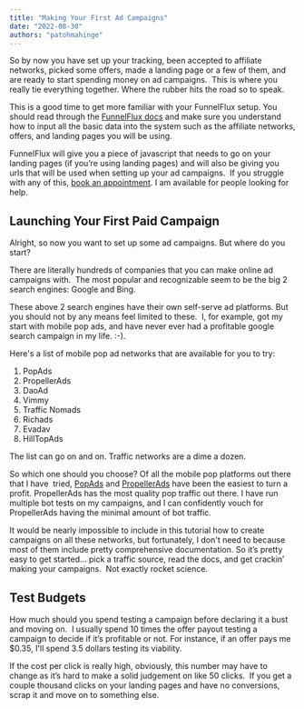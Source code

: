 ```yaml
---
title: "Making Your First Ad Campaigns"
date: "2022-08-30"
authors: "patohmahinge"
---
```


So by now you have set up your tracking, been accepted to affiliate networks, picked some offers, made a landing page or a few of them, and are ready to start spending money on ad campaigns.  This is where you really tie everything together. Where the rubber hits the road so to speak.

This is a good time to get more familiar with your FunnelFlux setup. You should read through the [FunnelFlux docs](https://help.funnelflux.pro/) and make sure you understand how to input all the basic data into the system such as the affiliate networks, offers, and landing pages you will be using.

FunnelFlux will give you a piece of javascript that needs to go on your landing pages (if you’re using landing pages) and will also be giving you urls that will be used when setting up your ad campaigns.  If you struggle with any of this, [book an appointment](/book-appointment/). I am available for people looking for help.

## Launching Your First Paid Campaign

Alright, so now you want to set up some ad campaigns. But where do you start?

There are literally hundreds of companies that you can make online ad campaigns with.  The most popular and recognizable seem to be the big 2 search engines: Google and Bing.

These above 2 search engines have their own self-serve ad platforms. But you should not by any means feel limited to these.  I, for example, got my start with mobile pop ads, and have never ever had a profitable google search campaign in my life. :-).

Here's a list of mobile pop ad networks that are available for you to try:

1. PopAds
2. PropellerAds
3. DaoAd
4. Vimmy
5. Traffic Nomads
6. Richads
7. Evadav
8. HillTopAds

The list can go on and on. Traffic networks are a dime a dozen.

So which one should you choose? Of all the mobile pop platforms out there that I have  tried, [PopAds](https://mahinge.com/loves/popads/) and [PropellerAds](https://mahinge.com/loves/popads/) have been the easiest to turn a profit. PropellerAds has the most quality pop traffic out there. I have run multiple bot tests on my campaigns, and I can confidently vouch for PropellerAds having the minimal amount of bot traffic.

It would be nearly impossible to include in this tutorial how to create campaigns on all these networks, but fortunately, I don't need to because most of them include pretty comprehensive documentation. So it’s pretty easy to get started… pick a traffic source, read the docs, and get crackin’ making your campaigns.  Not exactly rocket science.

## **Test** Budgets

How much should you spend testing a campaign before declaring it a bust and moving on.  I usually spend 10 times the offer payout testing a campaign to decide if it’s profitable or not. For instance, if an offer pays me $0.35, I'll spend 3.5 dollars testing its viability.

If the cost per click is really high, obviously, this number may have to change as it’s hard to make a solid judgement on like 50 clicks.  If you get a couple thousand clicks on your landing pages and have no conversions, scrap it and move on to something else.
